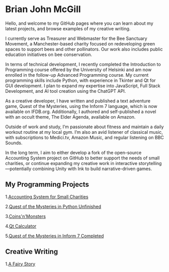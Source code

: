 # Brian John McGill

Hello, and welcome to my GitHub pages where you can learn about my latest projects, and browse examples of my creative writing.

I currently serve as Treasurer and Webmaster for the Bee Sanctuary Movement, a Manchester-based charity focused on redeveloping green spaces to support bees and other pollinators. Our work also includes public education initiatives on bee conservation.

In terms of technical development, I recently completed the Introduction to Programming course offered by the University of Helsinki and am now enrolled in the follow-up Advanced Programming course. My current programming skills include Python, with experience in Tkinter and Qt for GUI development. I plan to expand my expertise into JavaScript, Full Stack Development, and AI tool creation using the ChatGPT API.

As a creative developer, I have written and published a text adventure game, Quest of the Mysteries, using the Inform 7 language, which is now available on IFDB.org. Additionally, I authored and self-published a novel with an occult theme, The Elder Agenda, available on Amazon.

Outside of work and study, I’m passionate about fitness and maintain a daily workout routine at my local gym. I’m also an avid listener of classical music, with subscriptions to Medici.tv, Amazon Music, and regular listening on BBC Sounds.

In the long term, I aim to either develop a fork of the open-source Accounting System project on GitHub to better support the needs of small charities, or continue expanding my creative work in interactive storytelling—potentially combining Unity with Ink to build narrative-driven games.

## My Programming Projects

1.[Accounting System for Small Charities](https://github.com/bjmcgill/Accounting-System-for-Small-Charities)

2.[Quest of the Mysteries in Python Unfinished](https://github.com/Quest-of-the-Mysteries)

3.[Coins'n'Monsters](https://github.com/bjmcgill/coins-n-monsters)

4.[Qt Calculator](https://github.com/bjmcgill/calculator)

5.[Quest of the Mysteries in Inform 7 Completed](https://ifdb.org/viewgame?id=uczj0af83xin3bwd)

## Creative Writing

1.[A Fairy Story](https://bjmcgill.github.io/A-Fairy-Story)

